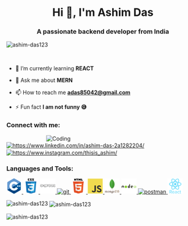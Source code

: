 <h1 align="center">Hi 👋, I'm Ashim Das</h1>
<h3 align="center">A passionate backend developer from India</h3>

<p align="left"> <img src="https://komarev.com/ghpvc/?username=ashim-das123&label=Profile%20views&color=0e75b6&style=flat" alt="ashim-das123" /> </p>

<p align="left"> <a href="https://twitter.com/" target="blank"><img src="https://img.shields.io/twitter/follow/?logo=twitter&style=for-the-badge" alt="" /></a> </p>

- 🌱 I’m currently learning **REACT**

- 💬 Ask me about **MERN**

- 📫 How to reach me **adas85042@gmail.com**

- ⚡ Fun fact **I am not funny 😅**

<h3 align="left">Connect with me:</h3>
<img align="right" alt="Coding" width="400" src="https://media.tenor.com/whgQwNlVvNkAAAAj/xero-code.gif">
<p align="left">
<a href="https://linkedin.com/in/https://www.linkedin.com/in/ashim-das-2a1282204/" target="blank"><img align="center" src="https://raw.githubusercontent.com/rahuldkjain/github-profile-readme-generator/master/src/images/icons/Social/linked-in-alt.svg" alt="https://www.linkedin.com/in/ashim-das-2a1282204/" height="30" width="40" /></a>
<a href="https://instagram.com/https://www.instagram.com/thisis_ashim/" target="blank"><img align="center" src="https://raw.githubusercontent.com/rahuldkjain/github-profile-readme-generator/master/src/images/icons/Social/instagram.svg" alt="https://www.instagram.com/thisis_ashim/" height="30" width="40" /></a>
</p>

<h3 align="left">Languages and Tools:</h3>
<p align="left"> <a href="https://www.w3schools.com/cpp/" target="_blank" rel="noreferrer"> <img src="https://raw.githubusercontent.com/devicons/devicon/master/icons/cplusplus/cplusplus-original.svg" alt="cplusplus" width="40" height="40"/> </a> <a href="https://www.w3schools.com/css/" target="_blank" rel="noreferrer"> <img src="https://raw.githubusercontent.com/devicons/devicon/master/icons/css3/css3-original-wordmark.svg" alt="css3" width="40" height="40"/> </a> <a href="https://expressjs.com" target="_blank" rel="noreferrer"> <img src="https://raw.githubusercontent.com/devicons/devicon/master/icons/express/express-original-wordmark.svg" alt="express" width="40" height="40"/> </a> <a href="https://git-scm.com/" target="_blank" rel="noreferrer"> <img src="https://www.vectorlogo.zone/logos/git-scm/git-scm-icon.svg" alt="git" width="40" height="40"/> </a> <a href="https://www.w3.org/html/" target="_blank" rel="noreferrer"> <img src="https://raw.githubusercontent.com/devicons/devicon/master/icons/html5/html5-original-wordmark.svg" alt="html5" width="40" height="40"/> </a> <a href="https://developer.mozilla.org/en-US/docs/Web/JavaScript" target="_blank" rel="noreferrer"> <img src="https://raw.githubusercontent.com/devicons/devicon/master/icons/javascript/javascript-original.svg" alt="javascript" width="40" height="40"/> </a> <a href="https://www.mongodb.com/" target="_blank" rel="noreferrer"> <img src="https://raw.githubusercontent.com/devicons/devicon/master/icons/mongodb/mongodb-original-wordmark.svg" alt="mongodb" width="40" height="40"/> </a> <a href="https://nodejs.org" target="_blank" rel="noreferrer"> <img src="https://raw.githubusercontent.com/devicons/devicon/master/icons/nodejs/nodejs-original-wordmark.svg" alt="nodejs" width="40" height="40"/> </a> <a href="https://postman.com" target="_blank" rel="noreferrer"> <img src="https://www.vectorlogo.zone/logos/getpostman/getpostman-icon.svg" alt="postman" width="40" height="40"/> </a> <a href="https://reactjs.org/" target="_blank" rel="noreferrer"> <img src="https://raw.githubusercontent.com/devicons/devicon/master/icons/react/react-original-wordmark.svg" alt="react" width="40" height="40"/> </a> </p>

<p><img align="left" src="https://github-readme-stats.vercel.app/api/top-langs?username=ashim-das123&show_icons=true&locale=en&layout=compact" alt="ashim-das123" /></p>

<p>&nbsp;<img align="center" src="https://github-readme-stats.vercel.app/api?username=ashim-das123&show_icons=true&locale=en" alt="ashim-das123" /></p>

<p><img align="center" src="https://github-readme-streak-stats.herokuapp.com/?user=ashim-das123&" alt="ashim-das123" /></p>

